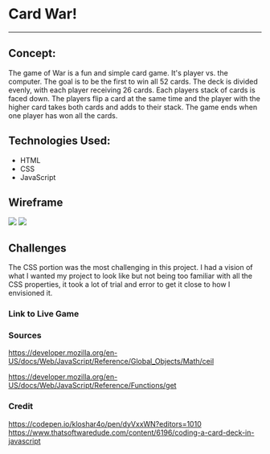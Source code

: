 # Card War!
---
## Concept:

The game of War is a fun and simple card game. It's player vs. the computer. The goal is to be the first to win all 52 cards. The deck is divided evenly, with each player receiving 26 cards. Each players stack of cards is faced down. The players flip a card at the same time and the player with the higher card takes both cards and adds to their stack. The game ends when one player has won all the cards.

## Technologies Used:

* HTML
* CSS
* JavaScript

## Wireframe

<img src="https://imgur.com/Yhps8Xk">
<img src="https://imgur.com/eLzXcQu">

## Challenges

The CSS portion was the most challenging in this project. I had a vision of what I wanted my project to look like but not being too familiar with all the CSS properties, it took a lot of trial and error to get it close to how I envisioned it.

### Link to Live Game

### Sources

https://developer.mozilla.org/en-US/docs/Web/JavaScript/Reference/Global_Objects/Math/ceil

https://developer.mozilla.org/en-US/docs/Web/JavaScript/Reference/Functions/get

### Credit

https://codepen.io/kloshar4o/pen/dyVxxWN?editors=1010
https://www.thatsoftwaredude.com/content/6196/coding-a-card-deck-in-javascript